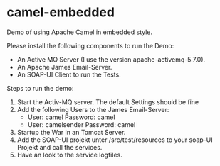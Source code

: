 camel-embedded
==============

Demo of using Apache Camel in embedded style.

Please install the following components to run the Demo:

  *  An Active MQ Server (I use the version apache-activemq-5.7.0).
  *  An Apache James Email-Server.
  *  An SOAP-UI Client to run the Tests.

Steps to run the demo:

1. Start the Activ-MQ server. The default Settings should be fine
2. Add the following Users to the James Email-Server:
    *  User: camel Password: camel
    *  User: camelsender Password: camel
3. Startup the War in an Tomcat Server.
4. Add the SOAP-UI projekt unter /src/test/resources to your soap-UI Projekt and call the services.
5. Have an look to the service logfiles.
